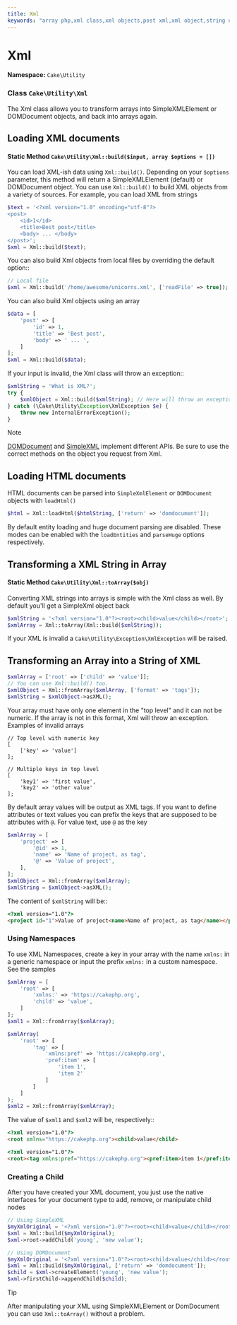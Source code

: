 ```yaml
---
title: Xml
keywords: "array php,xml class,xml objects,post xml,xml object,string url,string data,xml parser,php 5,bakery,constructor,php xml,cakephp,php file,unicorns,meth"
---
```


# Xml

**Namespace:** `Cake\Utility`

### Class `Cake\Utility\Xml`

The Xml class allows you to transform arrays into SimpleXMLElement or
DOMDocument objects, and back into arrays again.

## Loading XML documents

#### Static Method `Cake\Utility\Xml::build($input, array $options = [])`

You can load XML-ish data using `Xml::build()`. Depending on your
`$options` parameter, this method will return a SimpleXMLElement (default)
or DOMDocument object. You can use `Xml::build()` to build XML
objects from a variety of sources.  For example, you can load XML from
strings

```php
$text = '<?xml version="1.0" encoding="utf-8"?>
<post>
    <id>1</id>
    <title>Best post</title>
    <body> ... </body>
</post>';
$xml = Xml::build($text);

```

You can also build Xml objects from local files by overriding the default option::

```php
// Local file
$xml = Xml::build('/home/awesome/unicorns.xml', ['readFile' => true]);

```

You can also build Xml objects using an array

```php
$data = [
    'post' => [
        'id' => 1,
        'title' => 'Best post',
        'body' => ' ... ',
    ]
];
$xml = Xml::build($data);

```

If your input is invalid, the Xml class will throw an exception::

```php
$xmlString = 'What is XML?';
try {
    $xmlObject = Xml::build($xmlString); // Here will throw an exception
} catch (\Cake\Utility\Exception\XmlException $e) {
    throw new InternalErrorException();
}

```

> [!NOTE]
> [DOMDocument](https://php.net/domdocument) and
> [SimpleXML](https://php.net/simplexml) implement different APIs.
> Be sure to use the correct methods on the object you request from Xml.
>

## Loading HTML documents

HTML documents can be parsed into `SimpleXmlElement` or `DOMDocument`
objects with `loadHtml()`

```php
$html = Xml::loadHtml($htmlString, ['return' => 'domdocument']);

```

By default entity loading and huge document parsing are disabled. These modes
can be enabled with the `loadEntities` and `parseHuge` options respectively.

## Transforming a XML String in Array

#### Static Method `Cake\Utility\Xml::toArray($obj)`

Converting XML strings into arrays is simple with the Xml class as well. By
default you'll get a SimpleXml object back

```php
$xmlString = '<?xml version="1.0"?><root><child>value</child></root>';
$xmlArray = Xml::toArray(Xml::build($xmlString));

```

If your XML is invalid a `Cake\Utility\Exception\XmlException` will be raised.

## Transforming an Array into a String of XML

```php
$xmlArray = ['root' => ['child' => 'value']];
// You can use Xml::build() too.
$xmlObject = Xml::fromArray($xmlArray, ['format' => 'tags']);
$xmlString = $xmlObject->asXML();

```

Your array must have only one element in the "top level" and it can not be
numeric. If the array is not in this format, Xml will throw an exception.
Examples of invalid arrays

```
// Top level with numeric key
[
    ['key' => 'value']
];

// Multiple keys in top level
[
    'key1' => 'first value',
    'key2' => 'other value'
];

```

By default array values will be output as XML tags. If you want to define
attributes or text values you can prefix the keys that are supposed to be
attributes with `@`. For value text, use `@` as the key

```php
$xmlArray = [
    'project' => [
        '@id' => 1,
        'name' => 'Name of project, as tag',
        '@' => 'Value of project',
    ],
];
$xmlObject = Xml::fromArray($xmlArray);
$xmlString = $xmlObject->asXML();

```

The content of `$xmlString` will be::

```html
<?xml version="1.0"?>
<project id="1">Value of project<name>Name of project, as tag</name></project>

```

### Using Namespaces

To use XML Namespaces, create a key in your array with the name `xmlns:`
in a generic namespace or input the prefix `xmlns:` in a custom namespace. See
the samples

```php
$xmlArray = [
    'root' => [
        'xmlns:' => 'https://cakephp.org',
        'child' => 'value',
    ]
];
$xml1 = Xml::fromArray($xmlArray);

$xmlArray(
    'root' => [
        'tag' => [
            'xmlns:pref' => 'https://cakephp.org',
            'pref:item' => [
                'item 1',
                'item 2'
            ]
        ]
    ]
);
$xml2 = Xml::fromArray($xmlArray);

```

The value of `$xml1` and `$xml2` will be, respectively::

```html
<?xml version="1.0"?>
<root xmlns="https://cakephp.org"><child>value</child>

<?xml version="1.0"?>
<root><tag xmlns:pref="https://cakephp.org"><pref:item>item 1</pref:item><pref:item>item 2</pref:item></tag></root>

```

### Creating a Child

After you have created your XML document, you just use the native interfaces for
your document type to add, remove, or manipulate child nodes

```php
// Using SimpleXML
$myXmlOriginal = '<?xml version="1.0"?><root><child>value</child></root>';
$xml = Xml::build($myXmlOriginal);
$xml->root->addChild('young', 'new value');

// Using DOMDocument
$myXmlOriginal = '<?xml version="1.0"?><root><child>value</child></root>';
$xml = Xml::build($myXmlOriginal, ['return' => 'domdocument']);
$child = $xml->createElement('young', 'new value');
$xml->firstChild->appendChild($child);

```

> [!TIP]
> After manipulating your XML using SimpleXMLElement or DomDocument you can
> use `Xml::toArray()` without a problem.
>